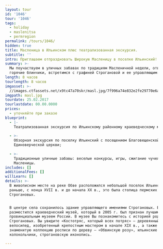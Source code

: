 ```yaml
---
layout: tour
id: '1046'
tour: '1046'
tags:
  - holiday
  - maslenitsa
  - permregion
permalink: /tours/1046/
hidden: true
title: Масленица в Ильинском плюс театрализованная экскурсия.
subtitle: ''
intro: Приглашаем отпраздновать Широкую Масленицу в поселке Ильинский!
summary: >-
  Мы поучаствуем в уличных забавах по традициям Масленичной недели, отведаем
  горячие блинчики, встретимся с графиней Строгановой и ее управляющим.
length: 8 часов
tourlength: 8 часов
imgasset: >-
  //images.ctfassets.net/x9tc47a70skr/masl.jpg/7f996a74e832e2fe29770e6af9d0595c/masl.jpg
imgpath: masl.jpg
tourdate: 25.02.2017
tourlastdate: 00.00.0000
prices:
  - уточняйте при заказе
blueprint:
  - |-
    Театрализованная экскурсия по Ильинскому районному краеведческому музею;
     
  - >-
    Обзорная экскурсия по поселку Ильинский с посещением Благовещенской
    Единоверческой церкви;
     
  - >-
    Традиционные уличные забавы: веселые конкурсы, игры, сжигание чучела
    Масленицы.
includes: []
additionalFees: []
willLearn: []
details: >-
  В живописном месте на реке Обве расположился небольшой поселок Ильинский. А
  раньше, с конца XVII в. и до начала XX в., это была столица пермских владений
  Строгановых.


  В центре села сохранилось здание управляющего имениями Строгановых. Внутри
  разместился краеведческий музей, который в 2005 г. был признан лучшим
  провинциальным музеем России. В музее Вы познакомитесь с историей рода
  Строгановых. Вы увидите «Костотряс, который всех потряс» – деревянный
  велосипед, изобретенный крепостным мастером в начале XIX в., а также
  знаменитую коллекцию росписи по дереву — «Обвинскую розу», ильинские
  колокольчики, строгановскую иконопись.

---
```

